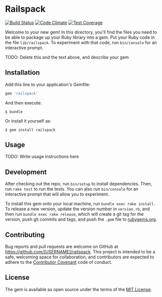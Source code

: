 # Railspack

  [![Build Status](https://travis-ci.org/demiazz/railspack.svg?branch=master)](https://travis-ci.org/demiazz/railspack)
  [![Code Climate](https://codeclimate.com/github/demiazz/railspack/badges/gpa.svg)](https://codeclimate.com/github/demiazz/railspack)
  [![Test Coverage](https://codeclimate.com/github/demiazz/railspack/badges/coverage.svg)](https://codeclimate.com/github/demiazz/railspack/coverage)

Welcome to your new gem! In this directory, you'll find the files you need to be able to package up your Ruby library into a gem. Put your Ruby code in the file `lib/railspack`. To experiment with that code, run `bin/console` for an interactive prompt.

TODO: Delete this and the text above, and describe your gem

## Installation

Add this line to your application's Gemfile:

```ruby
gem 'railspack'
```

And then execute:

    $ bundle

Or install it yourself as:

    $ gem install railspack

## Usage

TODO: Write usage instructions here

## Development

After checking out the repo, run `bin/setup` to install dependencies. Then, run `rake test` to run the tests. You can also run `bin/console` for an interactive prompt that will allow you to experiment.

To install this gem onto your local machine, run `bundle exec rake install`. To release a new version, update the version number in `version.rb`, and then run `bundle exec rake release`, which will create a git tag for the version, push git commits and tags, and push the `.gem` file to [rubygems.org](https://rubygems.org).

## Contributing

Bug reports and pull requests are welcome on GitHub at https://github.com/[USERNAME]/railspack. This project is intended to be a safe, welcoming space for collaboration, and contributors are expected to adhere to the [Contributor Covenant](http://contributor-covenant.org) code of conduct.


## License

The gem is available as open source under the terms of the [MIT License](http://opensource.org/licenses/MIT).
